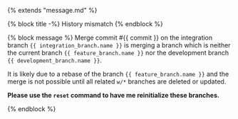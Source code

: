 {% extends "message.md" %}

{% block title -%}
History mismatch
{% endblock %}

{% block message %}
Merge commit #{{ commit }} on the integration branch
`{{ integration_branch.name }}` is merging a branch which is neither the current
branch `{{ feature_branch.name }}` nor the development branch
`{{ development_branch.name }}`.

It is likely due to a rebase of the branch `{{ feature_branch.name }}` and the
merge is not possible until all related `w/*` branches are deleted or updated.

**Please use the `reset` command to have me reinitialize these branches.**

{% endblock %}

